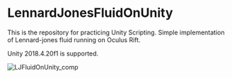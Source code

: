 # LennardJonesFluidOnUnity
This is the repository for practicing Unity Scripting.
Simple implementation of Lennard-jones fluid running on Oculus Rift.

Unity 2018.4.20f1 is supported.

![LJFluidOnUnity_comp](https://user-images.githubusercontent.com/15133454/99191459-30b7a080-27b0-11eb-9557-c4404ed2ab88.gif)

